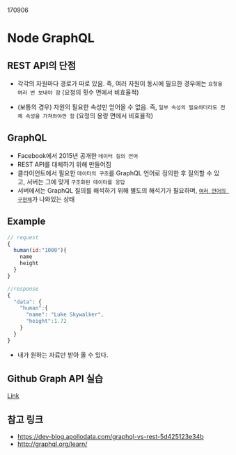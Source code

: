 170906

# Node GraphQL

## REST API의 단점
- 각각의 자원마다 경로가 따로 있음. 즉, 여러 자원이 동시에 필요한 경우에는 `요청을 여러 번 보내야 함` (요청의 횟수 면에서 비효율적)  

- (보통의 경우) 자원의 필요한 속성만 얻어올 수 없음. 즉, `일부 속성의 필요하더라도 전체 속성을 가져와야만 함` (요청의 용량 면에서 비효율적)  

## GraphQL
- Facebook에서 2015년 공개한 `데이터 질의 언어`  
- REST API를 대체하기 위해 만들어짐  
- 클라이언트에서 필요한 `데이터의 구조`를 GraphQL 언어로 정의한 후 질의할 수 있고, 서버는 그에 맞게 `구조화된 데이터를 응답`  
- 서버에서는 GraphQL 질의를 해석하기 위해 별도의 해석기가 필요하며, [`여러 언어의 구현체`](http://graphql.org/code/)가 나와있는 상태  

## Example

```js
// request
{
  human(id:"1000"){
    name
    height
  }
}
```

```js
//response
{
  "data": {
    "human":{
      "name": "Luke Skywalker",
      "height":1.72
    }
  }
}
```
- 내가 원하는 자료만 받아 올 수 있다.

## Github Graph API 실습
[Link](https://developer.github.com/v4/explorer/)


## 참고 링크  
- https://dev-blog.apollodata.com/graphql-vs-rest-5d425123e34b  
- http://graphql.org/learn/  
